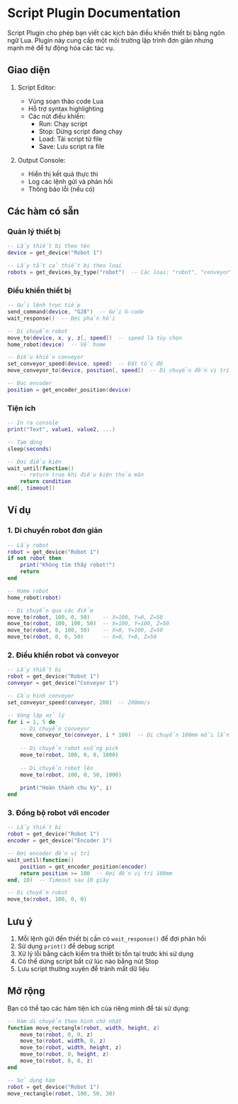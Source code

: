# Script Plugin Documentation

Script Plugin cho phép bạn viết các kịch bản điều khiển thiết bị bằng ngôn ngữ Lua. Plugin này cung cấp một môi trường lập trình đơn giản nhưng mạnh mẽ để tự động hóa các tác vụ.

## Giao diện

1. Script Editor:
   - Vùng soạn thảo code Lua
   - Hỗ trợ syntax highlighting
   - Các nút điều khiển:
     - Run: Chạy script
     - Stop: Dừng script đang chạy
     - Load: Tải script từ file
     - Save: Lưu script ra file

2. Output Console:
   - Hiển thị kết quả thực thi
   - Log các lệnh gửi và phản hồi
   - Thông báo lỗi (nếu có)

## Các hàm có sẵn

### Quản lý thiết bị

```lua
-- Lấy thiết bị theo tên
device = get_device("Robot 1")

-- Lấy tất cả thiết bị theo loại
robots = get_devices_by_type("robot")  -- Các loại: "robot", "conveyor", "encoder"
```

### Điều khiển thiết bị

```lua
-- Gửi lệnh trực tiếp
send_command(device, "G28")  -- Gửi G-code
wait_response()  -- Đợi phản hồi

-- Di chuyển robot
move_to(device, x, y, z[, speed])  -- speed là tùy chọn
home_robot(device)  -- Về home

-- Điều khiển conveyor
set_conveyor_speed(device, speed)  -- Đặt tốc độ
move_conveyor_to(device, position[, speed])  -- Di chuyển đến vị trí

-- Đọc encoder
position = get_encoder_position(device)
```

### Tiện ích

```lua
-- In ra console
print("Text", value1, value2, ...)

-- Tạm dừng
sleep(seconds)

-- Đợi điều kiện
wait_until(function()
    -- return true khi điều kiện thỏa mãn
    return condition
end[, timeout])
```

## Ví dụ

### 1. Di chuyển robot đơn giản

```lua
-- Lấy robot
robot = get_device("Robot 1")
if not robot then
    print("Không tìm thấy robot!")
    return
end

-- Home robot
home_robot(robot)

-- Di chuyển qua các điểm
move_to(robot, 100, 0, 50)    -- X=100, Y=0, Z=50
move_to(robot, 100, 100, 50)  -- X=100, Y=100, Z=50
move_to(robot, 0, 100, 50)    -- X=0, Y=100, Z=50
move_to(robot, 0, 0, 50)      -- X=0, Y=0, Z=50
```

### 2. Điều khiển robot và conveyor

```lua
-- Lấy thiết bị
robot = get_device("Robot 1")
conveyor = get_device("Conveyor 1")

-- Cấu hình conveyor
set_conveyor_speed(conveyor, 200)  -- 200mm/s

-- Vòng lặp xử lý
for i = 1, 5 do
    -- Di chuyển conveyor
    move_conveyor_to(conveyor, i * 100)  -- Di chuyển 100mm mỗi lần
    
    -- Di chuyển robot xuống pick
    move_to(robot, 100, 0, 0, 1000)
    
    -- Di chuyển robot lên
    move_to(robot, 100, 0, 50, 1000)
    
    print("Hoàn thành chu kỳ", i)
end
```

### 3. Đồng bộ robot với encoder

```lua
-- Lấy thiết bị
robot = get_device("Robot 1")
encoder = get_device("Encoder 1")

-- Đợi encoder đến vị trí
wait_until(function()
    position = get_encoder_position(encoder)
    return position >= 100  -- Đợi đến vị trí 100mm
end, 10)  -- Timeout sau 10 giây

-- Di chuyển robot
move_to(robot, 100, 0, 0)
```

## Lưu ý

1. Mỗi lệnh gửi đến thiết bị cần có `wait_response()` để đợi phản hồi
2. Sử dụng `print()` để debug script
3. Xử lý lỗi bằng cách kiểm tra thiết bị tồn tại trước khi sử dụng
4. Có thể dừng script bất cứ lúc nào bằng nút Stop
5. Lưu script thường xuyên để tránh mất dữ liệu

## Mở rộng

Bạn có thể tạo các hàm tiện ích của riêng mình để tái sử dụng:

```lua
-- Hàm di chuyển theo hình chữ nhật
function move_rectangle(robot, width, height, z)
    move_to(robot, 0, 0, z)
    move_to(robot, width, 0, z)
    move_to(robot, width, height, z)
    move_to(robot, 0, height, z)
    move_to(robot, 0, 0, z)
end

-- Sử dụng hàm
robot = get_device("Robot 1")
move_rectangle(robot, 100, 50, 30)
``` 